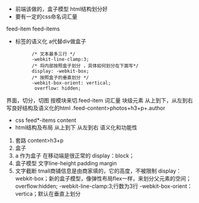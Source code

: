 - 前端该做的，盒子模型
html结构划分好
- 要有一定的css命名词汇量

feed-item
feed-items
- 标签的语义化
 a代替div做盒子


            /* 文本最多三行 */
            -webkit-line-clamp:3;
            /* 将内部按照盒子划分 ，具体如何划分在下面写*/
            display: -webkit-box;
            /* 按照盒子的垂直划分 */
            -webkit-box-orient: vertical;
             overflow: hidden;



界面，切分，切图
按模块来切.feed-item 词汇量
块级元素 从上到下，从左到右
写良好结构及语义化的html
.feed-content>photos+h3+p+.author

- css
feed*-items content
- html结构及布局
从上到下 从左到右 语义化和功能性
1. 套路 content>h3+p
2. 盒子
3. a 作为盒子 在移动端是很正常的
display：block；
4. 盒子模型
文字line-height padding margin
5. 文字截断 tmall商铺信息是由商家填的，它的高度，不被限制 
display：webkit-box；新的盒子模型，像弹性布局flex一样，来划分父元素的空间；
overflow:hidden;
-webkit-line-clamp:3;行数为3行
-webkit-box-orient：vertica；默认在垂直上划分